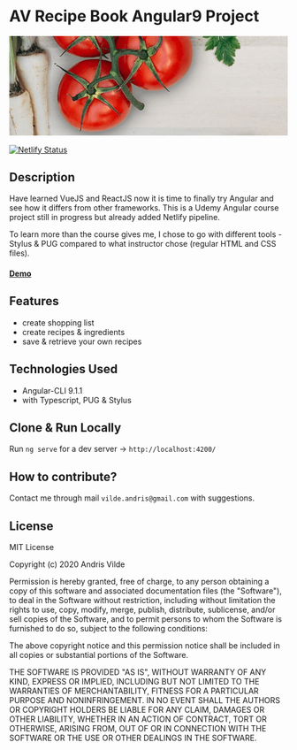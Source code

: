 # AV Recipe Book Angular9 Project

![AV Recipe Book Logo](./src/assets/tomatos.png "AV RecipeBook Cover Cover")

[![Netlify Status](https://api.netlify.com/api/v1/badges/a7da9937-1e45-4a3c-9323-d1d5f07a2ed8/deploy-status)](https://app.netlify.com/sites/av-recipe-book/deploys)

## Description
Have learned VueJS and ReactJS now it is time to finally try Angular and see how it differs from other frameworks. This is a Udemy Angular course project still in progress but already added Netlify pipeline.

To learn more than the course gives me, I chose to go with different tools - Stylus & PUG compared to what instructor chose (regular HTML and CSS files).

#### [Demo](https://av-recipe-book.netlify.app/)

## Features
- create shopping list
- create recipes & ingredients
- save & retrieve your own recipes

## Technologies Used
- Angular-CLI 9.1.1
- with Typescript, PUG & Stylus

## Clone & Run Locally

Run `ng serve` for a dev server -> `http://localhost:4200/`
## How to contribute?
Contact me through mail `vilde.andris@gmail.com` with suggestions.

## License
MIT License

Copyright (c) 2020 Andris Vilde

Permission is hereby granted, free of charge, to any person obtaining a copy
of this software and associated documentation files (the "Software"), to deal
in the Software without restriction, including without limitation the rights
to use, copy, modify, merge, publish, distribute, sublicense, and/or sell
copies of the Software, and to permit persons to whom the Software is
furnished to do so, subject to the following conditions:

The above copyright notice and this permission notice shall be included in all
copies or substantial portions of the Software.

THE SOFTWARE IS PROVIDED "AS IS", WITHOUT WARRANTY OF ANY KIND, EXPRESS OR
IMPLIED, INCLUDING BUT NOT LIMITED TO THE WARRANTIES OF MERCHANTABILITY,
FITNESS FOR A PARTICULAR PURPOSE AND NONINFRINGEMENT. IN NO EVENT SHALL THE
AUTHORS OR COPYRIGHT HOLDERS BE LIABLE FOR ANY CLAIM, DAMAGES OR OTHER
LIABILITY, WHETHER IN AN ACTION OF CONTRACT, TORT OR OTHERWISE, ARISING FROM,
OUT OF OR IN CONNECTION WITH THE SOFTWARE OR THE USE OR OTHER DEALINGS IN THE
SOFTWARE.

